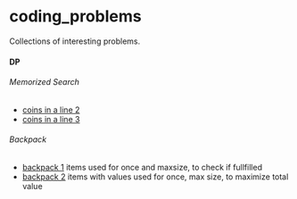 # coding_problems

Collections of interesting problems.

#### DP
###### Memorized Search
- [coins in a line 2](./coins_in_a_line_2.py)
- [coins in a line 3](./coins_in_a_line_3.py)

###### Backpack
- [backpack 1](./backpack_1.py) items used for once and maxsize, to check if fullfilled
- [backpack 2](./backpack_2.py) items with values used for once, max size, to maximize total value
